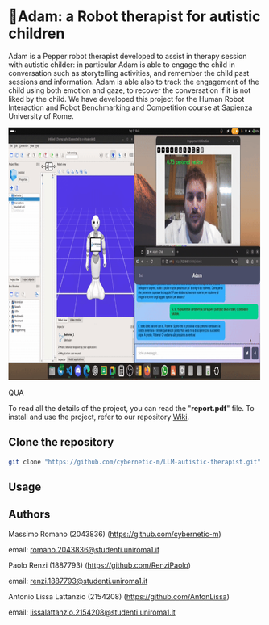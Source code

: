 # 🤖Adam: a Robot therapist for autistic children
Adam is a Pepper robot therapist developed to assist in therapy session with autistic childer: in particular Adam is able to engage the child in conversation such as storytelling activities, and remember the child past sessions and information. Adam is able also to track the engagement of the child using both emotion and gaze, to recover the conversation if it is not liked by the child.
We have developed this project for the Human Robot Interaction and Robot Benchmarking and Competition course at Sapienza University of Rome.

<img src="gif/hri_gif.gif" alt="Description" width="500" height = "500" />


QUA


To read all the details of the project, you can read the "**report.pdf**" file. 
To install and use the project, refer to our repository [Wiki](https://github.com/cybernetic-m/LLM-autistic-therapist/wiki).

## Clone the repository


 ```sh 
git clone "https://github.com/cybernetic-m/LLM-autistic-therapist.git"
 ```


## Usage


## Authors

Massimo Romano (2043836) (https://github.com/cybernetic-m) 

email: romano.2043836@studenti.uniroma1.it

Paolo Renzi (1887793) (https://github.com/RenziPaolo)

email: renzi.1887793@studenti.uniroma1.it 

Antonio Lissa Lattanzio (2154208) (https://github.com/AntonLissa)

email: lissalattanzio.2154208@studenti.uniroma1.it 
